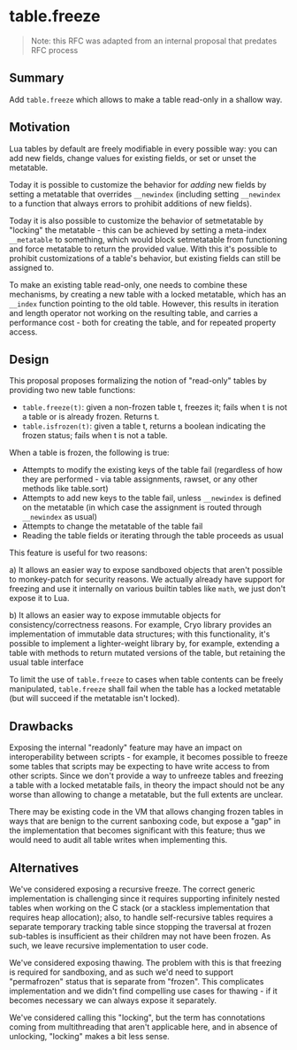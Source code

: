 # table.freeze

> Note: this RFC was adapted from an internal proposal that predates RFC process

## Summary

Add `table.freeze` which allows to make a table read-only in a shallow way.

## Motivation

Lua tables by default are freely modifiable in every possible way: you can add new fields, change values for existing fields, or set or unset the metatable.

Today it is possible to customize the behavior for *adding* new fields by setting a metatable that overrides `__newindex` (including setting `__newindex` to a function that always errors to prohibit additions of new fields).

Today it is also possible to customize the behavior of setmetatable by "locking" the metatable - this can be achieved by setting a meta-index `__metatable` to something, which would block setmetatable from functioning and force metatable to return the provided value. With this it's possible to prohibit customizations of a table's behavior, but existing fields can still be assigned to.

To make an existing table read-only, one needs to combine these mechanisms, by creating a new table with a locked metatable, which has an `__index` function pointing to the old table. However, this results in iteration and length operator not working on the resulting table, and carries a performance cost - both for creating the table, and for repeated property access.

## Design

This proposal proposes formalizing the notion of "read-only" tables by providing two new table functions:

- `table.freeze(t)`: given a non-frozen table t, freezes it; fails when t is not a table or is already frozen. Returns t.
- `table.isfrozen(t)`: given a table t, returns a boolean indicating the frozen status; fails when t is not a table.

When a table is frozen, the following is true:

- Attempts to modify the existing keys of the table fail (regardless of how they are performed - via table assignments, rawset, or any other methods like table.sort)
- Attempts to add new keys to the table fail, unless `__newindex` is defined on the metatable (in which case the assignment is routed through `__newindex` as usual)
- Attempts to change the metatable of the table fail
- Reading the table fields or iterating through the table proceeds as usual

This feature is useful for two reasons:

a) It allows an easier way to expose sandboxed objects that aren't possible to monkey-patch for security reasons. We actually already have support for freezing and use it internally on various builtin tables like `math`, we just don't expose it to Lua.

b) It allows an easier way to expose immutable objects for consistency/correctness reasons. For example, Cryo library provides an implementation of immutable data structures; with this functionality, it's possible to implement a lighter-weight library by, for example, extending a table with methods to return mutated versions of the table, but retaining the usual table interface

To limit the use of `table.freeze` to cases when table contents can be freely manipulated, `table.freeze` shall fail when the table has a locked metatable (but will succeed if the metatable isn't locked).

## Drawbacks

Exposing the internal "readonly" feature may have an impact on interoperability between scripts - for example, it becomes possible to freeze some tables that scripts may be expecting to have write access to from other scripts. Since we don't provide a way to unfreeze tables and freezing a table with a locked metatable fails, in theory the impact should not be any worse than allowing to change a metatable, but the full extents are unclear.

There may be existing code in the VM that allows changing frozen tables in ways that are benign to the current sanboxing code, but expose a "gap" in the implementation that becomes significant with this feature; thus we would need to audit all table writes when implementing this.

## Alternatives

We've considered exposing a recursive freeze. The correct generic implementation is challenging since it requires supporting infinitely nested tables when working on the C stack (or a stackless implementation that requires heap allocation); also, to handle self-recursive tables requires a separate temporary tracking table since stopping the traversal at frozen sub-tables is insufficient as their children may not have been frozen. As such, we leave recursive implementation to user code.

We've considered exposing thawing. The problem with this is that freezing is required for sandboxing, and as such we'd need to support "permafrozen" status that is separate from "frozen". This complicates implementation and we didn't find compelling use cases for thawing - if it becomes necessary we can always expose it separately.

We've considered calling this "locking", but the term has connotations coming from multithreading that aren't applicable here, and in absence of unlocking, "locking" makes a bit less sense.
